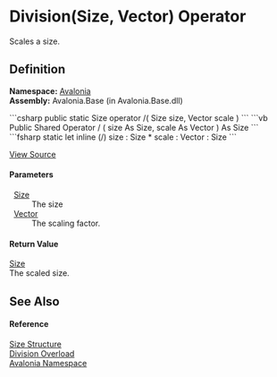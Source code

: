 # Division(Size, Vector) Operator


Scales a size.



## Definition
**Namespace:** <a href="N_Avalonia">Avalonia</a>  
**Assembly:** Avalonia.Base (in Avalonia.Base.dll)

<Tabs groupId="api-code-preview">
<TabItem value="csharp" label="C#">
```csharp
public static Size operator /(
	Size size,
	Vector scale
)
```
</TabItem>
<TabItem value="vb" label="VB">
```vb
Public Shared Operator / ( 
	size As Size,
	scale As Vector
) As Size
```
</TabItem>
<TabItem value="fsharp" label="F#">
```fsharp
static let inline (/)
        size : Size * 
        scale : Vector  : Size
```
</TabItem>
</Tabs>



<a href="https://github.com/AvaloniaUI/Avalonia/tree/master/src/Avalonia.Base/Size.cs#L111" title="View the source code">View Source</a>



#### Parameters
<dl><dt>  <a href="T_Avalonia_Size">Size</a></dt><dd>The size</dd><dt>  <a href="T_Avalonia_Vector">Vector</a></dt><dd>The scaling factor.</dd></dl>

#### Return Value
<a href="T_Avalonia_Size">Size</a>  
The scaled size.

## See Also


#### Reference
<a href="T_Avalonia_Size">Size Structure</a>  
<a href="Overload_Avalonia_Size_op_Division">Division Overload</a>  
<a href="N_Avalonia">Avalonia Namespace</a>  

